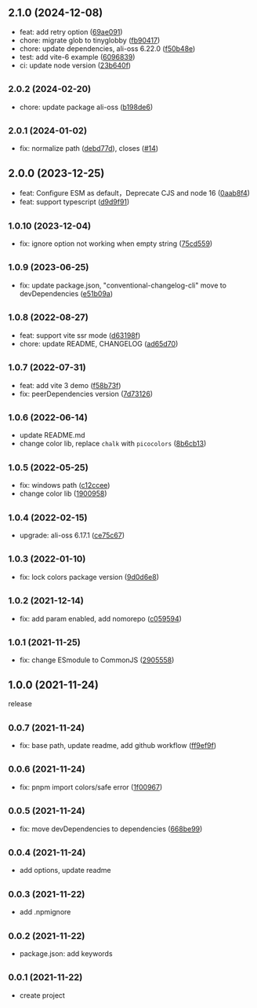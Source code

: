 ## 2.1.0 (2024-12-08)

* feat: add retry option ([69ae091](https://github.com/xiaweiss/vite-plugin-ali-oss/commit/69ae091))
* chore: migrate glob to tinyglobby ([fb90417](https://github.com/xiaweiss/vite-plugin-ali-oss/commit/fb90417))
* chore: update dependencies, ali-oss 6.22.0 ([f50b48e](https://github.com/xiaweiss/vite-plugin-ali-oss/commit/f50b48e))
* test: add vite-6 example ([6096839](https://github.com/xiaweiss/vite-plugin-ali-oss/commit/6096839))
* ci: update node version ([23b640f](https://github.com/xiaweiss/vite-plugin-ali-oss/commit/23b640f))

## <small>2.0.2 (2024-02-20)</small>

* chore: update package ali-oss ([b198de6](https://github.com/xiaweiss/vite-plugin-ali-oss/commit/b198de6))


## <small>2.0.1 (2024-01-02)</small>

* fix: normalize path ([debd77d](https://github.com/xiaweiss/vite-plugin-ali-oss/commit/debd77d)), closes ([#14](https://github.com/xiaweiss/vite-plugin-ali-oss/issues/14))


## 2.0.0 (2023-12-25)

* feat: Configure ESM as default，Deprecate CJS and node 16 ([0aab8f4](https://github.com/xiaweiss/vite-plugin-ali-oss/commit/0aab8f4))
* feat: support typescript ([d9d9f91](https://github.com/xiaweiss/vite-plugin-ali-oss/commit/d9d9f91))



## <small>1.0.10 (2023-12-04)</small>

* fix: ignore option not working when empty string ([75cd559](https://github.com/xiaweiss/vite-plugin-ali-oss/commit/75cd559))



## <small>1.0.9 (2023-06-25)</small>

* fix: update package.json, "conventional-changelog-cli" move to devDependencies ([e51b09a](https://github.com/xiaweiss/vite-plugin-ali-oss/commit/e51b09a))



## <small>1.0.8 (2022-08-27)</small>

* feat: support vite ssr mode ([d63198f](https://github.com/xiaweiss/vite-plugin-ali-oss/commit/d63198f))
* chore: update README, CHANGELOG ([ad65d70](https://github.com/xiaweiss/vite-plugin-ali-oss/commit/ad65d70))



## <small>1.0.7 (2022-07-31)</small>

* feat: add vite 3 demo ([f58b73f](https://github.com/xiaweiss/vite-plugin-ali-oss/commit/f58b73f))
* fix: peerDependencies version ([7d73126](https://github.com/xiaweiss/vite-plugin-ali-oss/commit/7d73126))



## <small>1.0.6 (2022-06-14)</small>

* update README.md
* change color lib, replace `chalk` with `picocolors` ([8b6cb13](https://github.com/xiaweiss/vite-plugin-ali-oss/commit/8b6cb13))



## <small>1.0.5 (2022-05-25)</small>

* fix: windows path ([c12ccee](https://github.com/xiaweiss/vite-plugin-ali-oss/commit/c12ccee))
* change color lib ([1900958](https://github.com/xiaweiss/vite-plugin-ali-oss/commit/1900958))



## <small>1.0.4 (2022-02-15)</small>

* upgrade: ali-oss 6.17.1 ([ce75c67](https://github.com/xiaweiss/vite-plugin-ali-oss/commit/ce75c67))



## <small>1.0.3 (2022-01-10)</small>

* fix: lock colors package version ([9d0d6e8](https://github.com/xiaweiss/vite-plugin-ali-oss/commit/9d0d6e8))



## <small>1.0.2 (2021-12-14)</small>

* fix: add param enabled, add nomorepo ([c059594](https://github.com/xiaweiss/vite-plugin-ali-oss/commit/c059594))



## <small>1.0.1 (2021-11-25)</small>

* fix: change ESmodule to CommonJS ([2905558](https://github.com/xiaweiss/vite-plugin-ali-oss/commit/2905558))



## 1.0.0 (2021-11-24)
release

## <small>0.0.7 (2021-11-24)</small>

* fix: base path, update readme, add github workflow ([ff9ef9f](https://github.com/xiaweiss/vite-plugin-ali-oss/commit/ff9ef9f))



## <small>0.0.6 (2021-11-24)</small>

* fix: pnpm import colors/safe error ([1f00967](https://github.com/xiaweiss/vite-plugin-ali-oss/commit/1f00967))



## <small>0.0.5 (2021-11-24)</small>

* fix: move devDependencies to dependencies ([668be99](https://github.com/xiaweiss/vite-plugin-ali-oss/commit/668be99))



## <small>0.0.4 (2021-11-24)</small>

* add options, update readme



## <small>0.0.3 (2021-11-22)</small>

* add .npmignore



## <small>0.0.2 (2021-11-22)</small>

* package.json: add keywords



## <small>0.0.1 (2021-11-22)</small>

* create project



